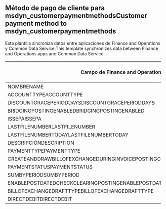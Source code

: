## <a name="customer-payment-method-to-msdyn_customerpaymentmethods"></a><span data-ttu-id="6527d-101">Método de pago de cliente para msdyn_customerpaymentmethods</span><span class="sxs-lookup"><span data-stu-id="6527d-101">Customer payment method to msdyn_customerpaymentmethods</span></span>

<span data-ttu-id="6527d-102">Esta plantilla sincroniza datos entre aplicaciones de Finance and Operations y Common Data Service.</span><span class="sxs-lookup"><span data-stu-id="6527d-102">This template synchronizes data between Finance and Operations apps and Common Data Service.</span></span>

<span data-ttu-id="6527d-103">Campo de Finance and Operations</span><span class="sxs-lookup"><span data-stu-id="6527d-103">Finance and Operations field</span></span> | <span data-ttu-id="6527d-104">Tipo de asignación</span><span class="sxs-lookup"><span data-stu-id="6527d-104">Map type</span></span> | <span data-ttu-id="6527d-105">Otro campo de Dynamics 365</span><span class="sxs-lookup"><span data-stu-id="6527d-105">Other Dynamics 365 field</span></span> | <span data-ttu-id="6527d-106">Valor predeterminado</span><span class="sxs-lookup"><span data-stu-id="6527d-106">Default value</span></span>
---|---|---|---
<span data-ttu-id="6527d-107">NOMBRE</span><span class="sxs-lookup"><span data-stu-id="6527d-107">NAME</span></span> | = | <span data-ttu-id="6527d-108">msdyn_name</span><span class="sxs-lookup"><span data-stu-id="6527d-108">msdyn_name</span></span> | 
<span data-ttu-id="6527d-109">ACCOUNTTYPE</span><span class="sxs-lookup"><span data-stu-id="6527d-109">ACCOUNTTYPE</span></span> | >< | <span data-ttu-id="6527d-110">msdyn_accounttype</span><span class="sxs-lookup"><span data-stu-id="6527d-110">msdyn_accounttype</span></span> | 
<span data-ttu-id="6527d-111">DISCOUNTGRACEPERIODDAYS</span><span class="sxs-lookup"><span data-stu-id="6527d-111">DISCOUNTGRACEPERIODDAYS</span></span> | = | <span data-ttu-id="6527d-112">msdyn_discountgraceperioddays</span><span class="sxs-lookup"><span data-stu-id="6527d-112">msdyn_discountgraceperioddays</span></span> | 
<span data-ttu-id="6527d-113">BRIDGINGPOSTINGENABLED</span><span class="sxs-lookup"><span data-stu-id="6527d-113">BRIDGINGPOSTINGENABLED</span></span> | >< | <span data-ttu-id="6527d-114">msdyn_bridgingpostingenabled</span><span class="sxs-lookup"><span data-stu-id="6527d-114">msdyn_bridgingpostingenabled</span></span> | 
<span data-ttu-id="6527d-115">ISSEPA</span><span class="sxs-lookup"><span data-stu-id="6527d-115">ISSEPA</span></span> | >< | <span data-ttu-id="6527d-116">msdyn_issepa</span><span class="sxs-lookup"><span data-stu-id="6527d-116">msdyn_issepa</span></span> | 
<span data-ttu-id="6527d-117">LASTFILENUMBER</span><span class="sxs-lookup"><span data-stu-id="6527d-117">LASTFILENUMBER</span></span> | = | <span data-ttu-id="6527d-118">msdyn_lastfilenumber</span><span class="sxs-lookup"><span data-stu-id="6527d-118">msdyn_lastfilenumber</span></span> | 
<span data-ttu-id="6527d-119">LASTFILENUMBERTODAY</span><span class="sxs-lookup"><span data-stu-id="6527d-119">LASTFILENUMBERTODAY</span></span> | = | <span data-ttu-id="6527d-120">msdyn_lastfilenumbertoday</span><span class="sxs-lookup"><span data-stu-id="6527d-120">msdyn_lastfilenumbertoday</span></span> | 
<span data-ttu-id="6527d-121">DESCRIPCIÓN</span><span class="sxs-lookup"><span data-stu-id="6527d-121">DESCRIPTION</span></span> | = | <span data-ttu-id="6527d-122">msdyn_description</span><span class="sxs-lookup"><span data-stu-id="6527d-122">msdyn_description</span></span> | 
<span data-ttu-id="6527d-123">PAYMENTTYPE</span><span class="sxs-lookup"><span data-stu-id="6527d-123">PAYMENTTYPE</span></span> | >< | <span data-ttu-id="6527d-124">msdyn_paymenttype</span><span class="sxs-lookup"><span data-stu-id="6527d-124">msdyn_paymenttype</span></span> | 
<span data-ttu-id="6527d-125">CREATEANDDRAWBILLOFEXCHANGEDURINGINVOICEPOSTING</span><span class="sxs-lookup"><span data-stu-id="6527d-125">CREATEANDDRAWBILLOFEXCHANGEDURINGINVOICEPOSTING</span></span> | >< | <span data-ttu-id="6527d-126">msdyn_invoiceupdate</span><span class="sxs-lookup"><span data-stu-id="6527d-126">msdyn_invoiceupdate</span></span> | 
<span data-ttu-id="6527d-127">PAYMENTSTATUS</span><span class="sxs-lookup"><span data-stu-id="6527d-127">PAYMENTSTATUS</span></span> | >< | <span data-ttu-id="6527d-128">msdyn_paymentstatus</span><span class="sxs-lookup"><span data-stu-id="6527d-128">msdyn_paymentstatus</span></span> | 
<span data-ttu-id="6527d-129">SUMBYPERIOD</span><span class="sxs-lookup"><span data-stu-id="6527d-129">SUMBYPERIOD</span></span> | >< | <span data-ttu-id="6527d-130">msdyn_sumbyperiod</span><span class="sxs-lookup"><span data-stu-id="6527d-130">msdyn_sumbyperiod</span></span> | 
<span data-ttu-id="6527d-131">ENABLEPOSTDATEDCHECKCLEARINGPOSTING</span><span class="sxs-lookup"><span data-stu-id="6527d-131">ENABLEPOSTDATEDCHECKCLEARINGPOSTING</span></span> | >< | <span data-ttu-id="6527d-132">msdyn_enablepostdatescheckclearingposting</span><span class="sxs-lookup"><span data-stu-id="6527d-132">msdyn_enablepostdatescheckclearingposting</span></span> | 
<span data-ttu-id="6527d-133">BILLOFEXCHANGEDRAFTTYPE</span><span class="sxs-lookup"><span data-stu-id="6527d-133">BILLOFEXCHANGEDRAFTTYPE</span></span> | >< | <span data-ttu-id="6527d-134">msdyn_billofexchangedrafttype</span><span class="sxs-lookup"><span data-stu-id="6527d-134">msdyn_billofexchangedrafttype</span></span> | 
<span data-ttu-id="6527d-135">DIRECTDEBIT</span><span class="sxs-lookup"><span data-stu-id="6527d-135">DIRECTDEBIT</span></span> | >< | <span data-ttu-id="6527d-136">msdyn_directdebit</span><span class="sxs-lookup"><span data-stu-id="6527d-136">msdyn_directdebit</span></span> | 
